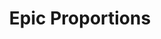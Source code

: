 ---
title: Epic Proportions
year: 2003
opening_date: 2003-03-07
closing_date: 2003-03-22
layout: productions
featured_image: 
image_caption:
image_credit:
playbill: 
category: 
Theatre: Theatre Jacksonville
Venue: Little Theatre
cast:
  Conspirator: 
    - Andrew Diimapilis
    - Andrew Langenbach
    - Erin Silas
  Octavium/Wally: Robert Pelaia
  D.W. DeWitt: Tom Nehl
  Louise Goldman: Jennifer Knight
  Phil Bennet: Carl Baum
  Benny Bennet: Alex Margulies
  Jack Shel: Andre Dimapilis
  Extra:
    - Andrew Langenbach
    - Andrew Langenbach
    - Robert Pelaia
    - Erin Silas
  Roman General: Andre Dimapilis
  Egyptian: 
    - Andre Dimapilis
    - Andrew Langenbach
    - Robert Pelaia
  Egyptian Dancing Girl: Erin Silas
  Queen of the Nile/Estelle: 
    - Erin Silas
    - Andrew Langenbach
  Queen's Attendant: Andrew Diimapilis
  Queen's Guard: 
    - Robert Pelaia
    - Andrew Dimapilis
  Executioner: Robert Pelaia
  Brady: Andre Dimapilis
  Cochette: Erin Silas
  Cochette's Assistant: Robert Pelaia
  Gladiator: 
    - Andre Dimapilis
    - Andrew Langenbach
    - Robert Pelaia
  Narrator: Matt 'Shotgun' Basford
crew:
  Artistic Director: Michael Lipp
  Stage Manager/Assistant Director: Christopher P. Farrell
  Technical Direcor: Jeffery L. Wagoner
  Set Design: Kelly J. Wagoner
  Costume Design: Joy Smith
  Lighting Design: Jeffery L. Wagoner
  Slideshow Design: Kelly J. Wagoner
  Sound Design: 
    - Matt 'Shotgun' Basford
    - Michael Lipp
  Running Crew: 
    - Debora Goldberg
    - Sarah Overton
    - Jessica Silas
    - Samantha Watson
  Light Board Operation: Gloria Pepe
  Sound Board Operator: Wendy Chambers
  Projection Operator: Jon Brenan
  Technical Assistant: 
    - Jason Henley
    - Sara Henley
  Props Mistress: Ashley Doyle
  Props Design: Randall D. Adkison
  Graphic Design: Gerald Charm
  Costume Construction: 
    - Joy Smith
    - Andra Smith
  Drop Construction and Styling: Jeanine Stites
  Hair and Make-up Design: Tracy Olin
orchestra:
external_links:
---